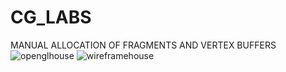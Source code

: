 # CG_LABS

MANUAL ALLOCATION OF FRAGMENTS AND VERTEX BUFFERS
![openglhouse](https://github.com/user-attachments/assets/21af27c8-460b-4132-bf8f-c8b3697df166)
![wireframehouse](https://github.com/user-attachments/assets/4c04dcc2-5c6b-4700-9497-eb71790c46ba)
